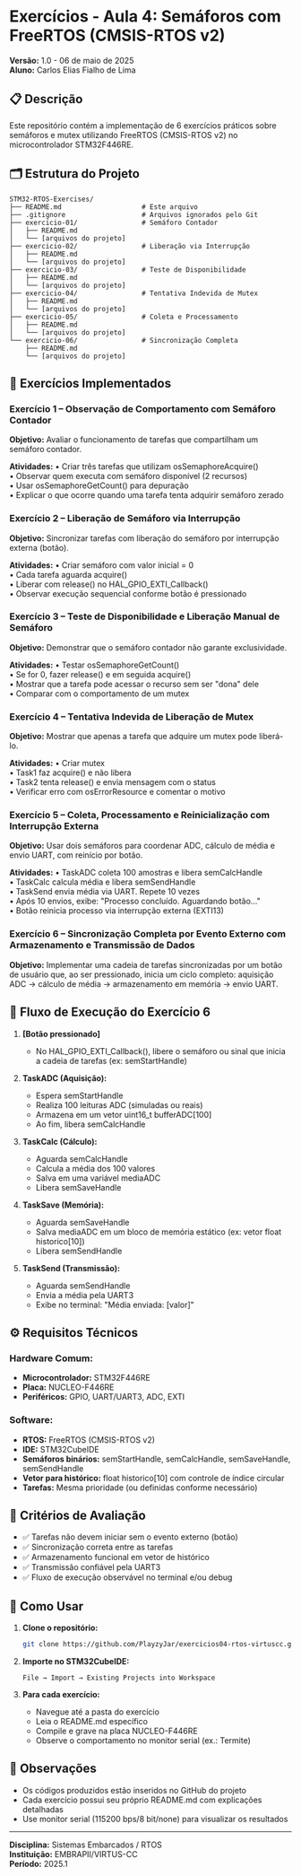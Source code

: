 # Exercícios - Aula 4: Semáforos com FreeRTOS (CMSIS-RTOS v2)

**Versão:** 1.0 - 06 de maio de 2025  
**Aluno:** Carlos Elias Fialho de Lima

## 📋 Descrição

Este repositório contém a implementação de 6 exercícios práticos sobre semáforos e mutex utilizando FreeRTOS (CMSIS-RTOS v2) no microcontrolador STM32F446RE.

## 🗂️ Estrutura do Projeto

```
STM32-RTOS-Exercises/
├── README.md                    # Este arquivo
├── .gitignore                   # Arquivos ignorados pelo Git
├── exercicio-01/                # Semáforo Contador
│   ├── README.md
│   └── [arquivos do projeto]
├── exercicio-02/                # Liberação via Interrupção
│   ├── README.md
│   └── [arquivos do projeto]
├── exercicio-03/                # Teste de Disponibilidade
│   ├── README.md
│   └── [arquivos do projeto]
├── exercicio-04/                # Tentativa Indevida de Mutex
│   ├── README.md
│   └── [arquivos do projeto]
├── exercicio-05/                # Coleta e Processamento
│   ├── README.md
│   └── [arquivos do projeto]
└── exercicio-06/                # Sincronização Completa
    ├── README.md
    └── [arquivos do projeto]
```

## 🎯 Exercícios Implementados

### Exercício 1 – Observação de Comportamento com Semáforo Contador
**Objetivo:** Avaliar o funcionamento de tarefas que compartilham um semáforo contador.

**Atividades:**
• Criar três tarefas que utilizam osSemaphoreAcquire()  
• Observar quem executa com semáforo disponível (2 recursos)  
• Usar osSemaphoreGetCount() para depuração  
• Explicar o que ocorre quando uma tarefa tenta adquirir semáforo zerado

### Exercício 2 – Liberação de Semáforo via Interrupção
**Objetivo:** Sincronizar tarefas com liberação do semáforo por interrupção externa (botão).

**Atividades:**
• Criar semáforo com valor inicial = 0  
• Cada tarefa aguarda acquire()  
• Liberar com release() no HAL_GPIO_EXTI_Callback()  
• Observar execução sequencial conforme botão é pressionado

### Exercício 3 – Teste de Disponibilidade e Liberação Manual de Semáforo
**Objetivo:** Demonstrar que o semáforo contador não garante exclusividade.

**Atividades:**
• Testar osSemaphoreGetCount()  
• Se for 0, fazer release() e em seguida acquire()  
• Mostrar que a tarefa pode acessar o recurso sem ser "dona" dele  
• Comparar com o comportamento de um mutex

### Exercício 4 – Tentativa Indevida de Liberação de Mutex
**Objetivo:** Mostrar que apenas a tarefa que adquire um mutex pode liberá-lo.

**Atividades:**
• Criar mutex  
• Task1 faz acquire() e não libera  
• Task2 tenta release() e envia mensagem com o status  
• Verificar erro com osErrorResource e comentar o motivo

### Exercício 5 – Coleta, Processamento e Reinicialização com Interrupção Externa
**Objetivo:** Usar dois semáforos para coordenar ADC, cálculo de média e envio UART, com reinício por botão.

**Atividades:**
• TaskADC coleta 100 amostras e libera semCalcHandle  
• TaskCalc calcula média e libera semSendHandle  
• TaskSend envia média via UART. Repete 10 vezes  
• Após 10 envios, exibe: "Processo concluído. Aguardando botão..."  
• Botão reinicia processo via interrupção externa (EXTI13)

### Exercício 6 – Sincronização Completa por Evento Externo com Armazenamento e Transmissão de Dados
**Objetivo:** Implementar uma cadeia de tarefas sincronizadas por um botão de usuário que, ao ser pressionado, inicia um ciclo completo: aquisição ADC → cálculo de média → armazenamento em memória → envio UART.

## 🔄 Fluxo de Execução do Exercício 6

1. **[Botão pressionado]**
   - No HAL_GPIO_EXTI_Callback(), libere o semáforo ou sinal que inicia a cadeia de tarefas (ex: semStartHandle)

2. **TaskADC (Aquisição):**
   - Espera semStartHandle
   - Realiza 100 leituras ADC (simuladas ou reais)
   - Armazena em um vetor uint16_t bufferADC[100]
   - Ao fim, libera semCalcHandle

3. **TaskCalc (Cálculo):**
   - Aguarda semCalcHandle
   - Calcula a média dos 100 valores
   - Salva em uma variável mediaADC
   - Libera semSaveHandle

4. **TaskSave (Memória):**
   - Aguarda semSaveHandle
   - Salva mediaADC em um bloco de memória estático (ex: vetor float historico[10])
   - Libera semSendHandle

5. **TaskSend (Transmissão):**
   - Aguarda semSendHandle
   - Envia a média pela UART3
   - Exibe no terminal: "Média enviada: [valor]"

## ⚙️ Requisitos Técnicos

### Hardware Comum:
- **Microcontrolador:** STM32F446RE
- **Placa:** NUCLEO-F446RE
- **Periféricos:** GPIO, UART/UART3, ADC, EXTI

### Software:
- **RTOS:** FreeRTOS (CMSIS-RTOS v2)
- **IDE:** STM32CubeIDE
- **Semáforos binários:** semStartHandle, semCalcHandle, semSaveHandle, semSendHandle
- **Vetor para histórico:** float historico[10] com controle de índice circular
- **Tarefas:** Mesma prioridade (ou definidas conforme necessário)

## 🎯 Critérios de Avaliação

- ✅ Tarefas não devem iniciar sem o evento externo (botão)
- ✅ Sincronização correta entre as tarefas
- ✅ Armazenamento funcional em vetor de histórico
- ✅ Transmissão confiável pela UART3
- ✅ Fluxo de execução observável no terminal e/ou debug

## 🚀 Como Usar

1. **Clone o repositório:**
   ```bash
   git clone https://github.com/PlayzyJar/exercicios04-rtos-virtuscc.git
   ```

2. **Importe no STM32CubeIDE:**
   ```
   File → Import → Existing Projects into Workspace
   ```

3. **Para cada exercício:**
   - Navegue até a pasta do exercício
   - Leia o README.md específico
   - Compile e grave na placa NUCLEO-F446RE
   - Observe o comportamento no monitor serial (ex.: Termite)

## 📝 Observações

- Os códigos produzidos estão inseridos no GitHub do projeto
- Cada exercício possui seu próprio README.md com explicações detalhadas
- Use monitor serial (115200 bps/8 bit/none) para visualizar os resultados

---
**Disciplina:** Sistemas Embarcados / RTOS  
**Instituição:** EMBRAPII/VIRTUS-CC  
**Período:** 2025.1